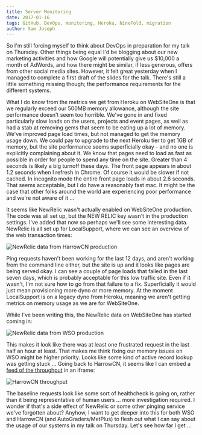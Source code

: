 ```yaml
---
title: Server Monitoring
date: 2017-01-16
tags: GitHub, DevOps, monitoring, Heroku, NineFold, migration
author: Sam Joseph
---
```



So I'm still forcing myself to think about DevOps in preparation for my talk on Thursday.  Other things being equal I'd be blogging about our new marketing activities and how Google will potentially give us $10,000 a month of AdWords, and how there might be similar, if less generous, offers from other social media sites.  However, it felt great yesterday when I managed to complete a first draft of the slides for the talk.  There's still a little something missing though; the performance requirements for the different systems.  

What I do know from the metrics we get from Heroku on WebSiteOne is that we regularly exceed our 500MB memory allowance, although the site performance doesn't seem too horrible.  We've gone in and fixed particularly slow loads on the users, projects and event pages, as well as had a stab at removing gems that seem to be eating up a lot of memory.  We've improved page load times, but not managed to get the memory usage down.  We could pay to upgrade to the next Heroku tier to get 1GB of memory, but the site performance seems superficially okay - and no one is explicitly complaining about it.  We know that pages need to load as fast as possible in order for people to spend any time on the site. Greater than 4 seconds is likely a big turnoff these days.  The front page appears in about 1.2 seconds when I refresh in Chrome.  Of course it would be slower if not cached.  In incognito mode the entire front page loads in about 2.6 seconds.  That seems acceptable, but I do have a reasonably fast mac.  It might be the case that other folks around the world are experiencing poor performance and we're not aware of it ...

It seems like NewRelic wasn't actually enabled on WebSiteOne production.  The code was all set up, but the NEW RELIC key wasn't in the production settings.  I've added that now so perhaps we'll see some interesting data.  NewRelic is all set up for LocalSupport, where we can see an overview of the web transaction times:

![NewRelic data from HarrowCN production](https://www.dropbox.com/s/myb72nmofhmm7lg/Screenshot%202017-01-17%2010.22.04.png?dl=1)

Ping requests haven't been working for the last 12 days, and aren't working from the command line either, but the site is up and it looks like pages are being served okay.  I can see a couple of page loads that failed in the last seven days, which is probably acceptable for this low traffic site.  Even if it wasn't, I'm not sure how to go from that failure to a fix.  Superficially it would just mean provisioning more dyno or more memory.  At the moment LocalSupport is on a legacy dyno from Heroku, meaning we aren't getting metrics on memory usage as we are for WebSiteOne.

While I've been writing this, the NewRelic data on WebSiteOne has started coming in:

![NewRelic data from WSO production](https://www.dropbox.com/s/s5x799dlbdx4l7z/Screenshot%202017-01-17%2010.28.42.png?dl=1)

This makes it look like there was at least one frustrated request in the last half an hour at least.  That makes me think fixing our memory issues on WSO might be higher priority.  Looks like some kind of active record lookup was getting stuck ... Going back to HarrowCN, it seems like I can embed a [feed of the throughput](https://rpm.newrelic.com/public/charts/7odyrRrzsqR) in an iframe:

![HarrowCN throughput](https://www.dropbox.com/s/zzyev88mr4orwbn/Screenshot%202017-01-17%2010.33.07.png?dl=1)

The baseline requests look like some sort of healthcheck is going on, rather than it being representative of human users ... more investigation required.  I wonder if that's a side effect of NewRelic or some other pinging service we've forgotten about?  Anyhow, I want to get deeper into this for both WSO and HarrowCN (and AutoGraders/MetPlus) to flesh out what I can say about the usage of our systems in my talk on Thursday.  Let's see how far I get ...
